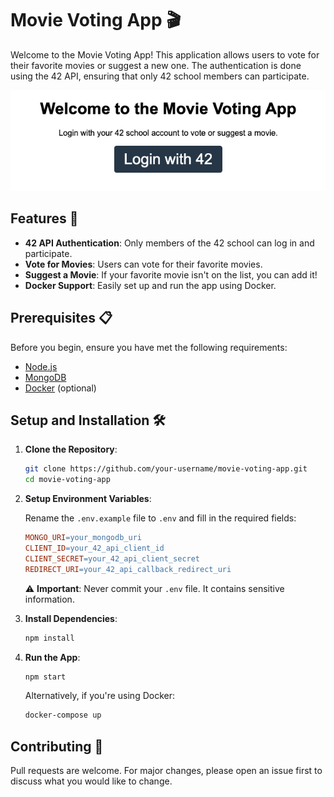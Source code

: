 Movie Voting App 🎬
===================

Welcome to the Movie Voting App! This application allows users to vote for their favorite movies or suggest a new one. The authentication is done using the 42 API, ensuring that only 42 school members can participate.

  
![Screenshot](https://github.com/sanlega/42movies/blob/main/screenshot_app.png?raw=true)

Features 🌟
-----------

*   **42 API Authentication**: Only members of the 42 school can log in and participate.
*   **Vote for Movies**: Users can vote for their favorite movies.
*   **Suggest a Movie**: If your favorite movie isn't on the list, you can add it!
*   **Docker Support**: Easily set up and run the app using Docker.

Prerequisites 📋
----------------

Before you begin, ensure you have met the following requirements:

*   [Node.js](https://nodejs.org/)
*   [MongoDB](https://www.mongodb.com/)
*   [Docker](https://www.docker.com/) (optional)

Setup and Installation 🛠️
--------------------------

1.  **Clone the Repository**:
    
    ```bash
    git clone https://github.com/your-username/movie-voting-app.git
    cd movie-voting-app
    
    ```
    
2.  **Setup Environment Variables**:
    
    Rename the `.env.example` file to `.env` and fill in the required fields:
    
    ```makefile
    MONGO_URI=your_mongodb_uri
    CLIENT_ID=your_42_api_client_id
    CLIENT_SECRET=your_42_api_client_secret
    REDIRECT_URI=your_42_api_callback_redirect_uri
    ```
    
    ⚠️ **Important**: Never commit your `.env` file. It contains sensitive information.
    
3.  **Install Dependencies**:
    
    ```bash
    npm install
    
    ```
    
4.  **Run the App**:
    
    ```bash
    npm start
    
    ```
    
    Alternatively, if you're using Docker:
    
    ```bash
    docker-compose up
    
    ```
    

Contributing 🤝
---------------

Pull requests are welcome. For major changes, please open an issue first to discuss what you would like to change.
